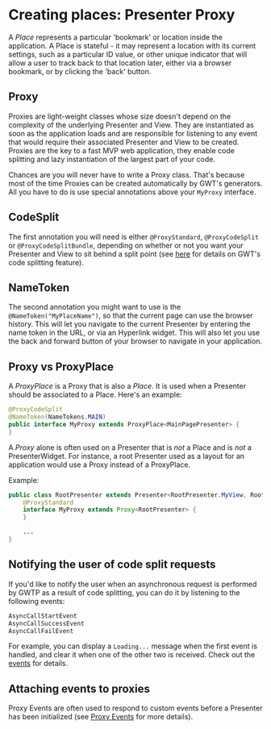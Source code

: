 # Creating places: Presenter Proxy
A *Place* represents a particular 'bookmark' or location inside the application. A Place is stateful - it may represent a location with its current settings, such as a particular ID value, or other unique indicator that will allow a user to track back to that location later, either via a browser bookmark, or by clicking the 'back' button.

## Proxy
Proxies are light-weight classes whose size doesn't depend on the complexity of the underlying Presenter and View. They are instantiated as soon as the application loads and are responsible for listening to any event that would require their associated Presenter and View to be created. Proxies are the key to a fast MVP web application, they enable code splitting and lazy instantiation of the largest part of your code.

Chances are you will never have to write a Proxy class. That's because most of the time Proxies can be created automatically by GWT's generators. All you have to do is use special annotations above your `MyProxy` interface.

## CodeSplit
The first annotation you will need is either `@ProxyStandard`, `@ProxyCodeSplit` or `@ProxyCodeSplitBundle`, depending on whether or not you want your Presenter and View to sit behind a split point (see [here](http://code.google.com/webtoolkit/doc/latest/DevGuideCodeSplitting.html) for details on GWT's code splitting feature).

## NameToken
The second annotation you might want to use is the `@NameToken("MyPlaceName")`, so that the current page can use the browser history. This will let you navigate to the current Presenter by entering the name token in the URL, or via an Hyperlink widget. This will also let you use the back and forward button of your browser to navigate in your application.

## Proxy vs ProxyPlace
A *ProxyPlace* is a Proxy that is also a *Place*. It is used when a Presenter should be associated to a Place. Here's an example:

```java
@ProxyCodeSplit
@NameToken(NameTokens.MAIN)
public interface MyProxy extends ProxyPlace<MainPagePresenter> {
}
```

A *Proxy* alone is often used on a Presenter that is _not_ a Place and is _not_ a PresenterWidget. For instance, a root Presenter used as a layout for an application would use a Proxy instead of a ProxyPlace.

Example:

```java
public class RootPresenter extends Presenter<RootPresenter.MyView, RootPresenter.MyProxy> {
    @ProxyStandard
    interface MyProxy extends Proxy<RootPresenter> {
    }

    ...
}
```

## Notifying the user of code split requests
If you'd like to notify the user when an asynchronous request is performed by GWTP as a result of code splitting, you can do it by listening to the following events:

```java
AsyncCallStartEvent
AsyncCallSuccessEvent
AsyncCallFailEvent
```

For example, you can display a `Loading...` message when the first event is handled, and clear it when one of the other two is received. Check out the [events]({{#gwtp.doc.url.events_home}}) for details.

## Attaching events to proxies
Proxy Events are often used to respond to custom events before a Presenter has been initialized (see [Proxy Events]({{#gwtp.doc.url.proxy-events}}) for more details).
